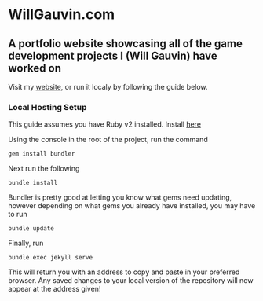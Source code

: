 # WillGauvin.com
## A portfolio website showcasing all of the game development projects I (Will Gauvin) have worked on
Visit my [website](https://willgauvin.com), or run it localy by following the guide below.

### Local Hosting Setup
This guide assumes you have Ruby v2 installed. Install [here](https://rubyinstaller.org/)

Using the console in the root of the project, run the command
```
gem install bundler
```
Next run the following
```
bundle install
```
Bundler is pretty good at letting you know what gems need updating, however depending on what gems you already have installed, you may have to run
```
bundle update
```
Finally, run
```
bundle exec jekyll serve
```
This will return you with an address to copy and paste in your preferred browser.
Any saved changes to your local version of the repository will now appear at the address given!



